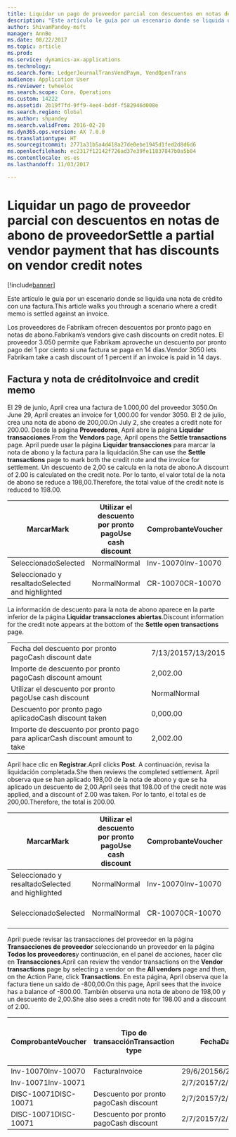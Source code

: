 ```yaml
---
title: Liquidar un pago de proveedor parcial con descuentos en notas de abono de proveedor
description: "Este artículo le guía por un escenario donde se liquida una nota de crédito con una factura."
author: ShivamPandey-msft
manager: AnnBe
ms.date: 08/22/2017
ms.topic: article
ms.prod: 
ms.service: dynamics-ax-applications
ms.technology: 
ms.search.form: LedgerJournalTransVendPaym, VendOpenTrans
audience: Application User
ms.reviewer: twheeloc
ms.search.scope: Core, Operations
ms.custom: 14222
ms.assetid: 2b19f7fd-9ff9-4ee4-bddf-f582946d008e
ms.search.region: Global
ms.author: shpandey
ms.search.validFrom: 2016-02-28
ms.dyn365.ops.version: AX 7.0.0
ms.translationtype: HT
ms.sourcegitcommit: 2771a31b5a4d418a27de0ebe1945d1fed2d8d6d6
ms.openlocfilehash: ec2317f12142f726ad37e39fe11837847b0a5b04
ms.contentlocale: es-es
ms.lasthandoff: 11/03/2017

---
```


# <a name="settle-a-partial-vendor-payment-that-has-discounts-on-vendor-credit-notes"></a><span data-ttu-id="e0c09-103">Liquidar un pago de proveedor parcial con descuentos en notas de abono de proveedor</span><span class="sxs-lookup"><span data-stu-id="e0c09-103">Settle a partial vendor payment that has discounts on vendor credit notes</span></span>

[!include[banner](../includes/banner.md)]


<span data-ttu-id="e0c09-104">Este artículo le guía por un escenario donde se liquida una nota de crédito con una factura.</span><span class="sxs-lookup"><span data-stu-id="e0c09-104">This article walks you through a scenario where a credit memo is settled against an invoice.</span></span>

<span data-ttu-id="e0c09-105">Los proveedores de Fabrikam ofrecen descuentos por pronto pago en notas de abono.</span><span class="sxs-lookup"><span data-stu-id="e0c09-105">Fabrikam’s vendors give cash discounts on credit notes.</span></span> <span data-ttu-id="e0c09-106">El proveedor 3.050 permite que Fabrikam aproveche un descuento por pronto pago del 1 por ciento si una factura se paga en 14 días.</span><span class="sxs-lookup"><span data-stu-id="e0c09-106">Vendor 3050 lets Fabrikam take a cash discount of 1 percent if an invoice is paid in 14 days.</span></span>

## <a name="invoice-and-credit-memo"></a><span data-ttu-id="e0c09-107">Factura y nota de crédito</span><span class="sxs-lookup"><span data-stu-id="e0c09-107">Invoice and credit memo</span></span>
<span data-ttu-id="e0c09-108">El 29 de junio, April crea una factura de 1.000,00 del proveedor 3050.</span><span class="sxs-lookup"><span data-stu-id="e0c09-108">On June 29, April creates an invoice for 1,000.00 for vendor 3050.</span></span> <span data-ttu-id="e0c09-109">El 2 de julio, crea una nota de abono de 200,00.</span><span class="sxs-lookup"><span data-stu-id="e0c09-109">On July 2, she creates a credit note for 200.00.</span></span> <span data-ttu-id="e0c09-110">Desde la página **Proveedores**, April abre la página **Liquidar transacciones**.</span><span class="sxs-lookup"><span data-stu-id="e0c09-110">From the **Vendors** page, April opens the **Settle transactions** page.</span></span> <span data-ttu-id="e0c09-111">April puede usar la página **Liquidar transacciones** para marcar la nota de abono y la factura para la liquidación.</span><span class="sxs-lookup"><span data-stu-id="e0c09-111">She can use the **Settle transactions** page to mark both the credit note and the invoice for settlement.</span></span> <span data-ttu-id="e0c09-112">Un descuento de 2,00 se calcula en la nota de abono.</span><span class="sxs-lookup"><span data-stu-id="e0c09-112">A discount of 2.00 is calculated on the credit note.</span></span> <span data-ttu-id="e0c09-113">Por lo tanto, el valor total de la nota de abono se reduce a 198,00.</span><span class="sxs-lookup"><span data-stu-id="e0c09-113">Therefore, the total value of the credit note is reduced to 198.00.</span></span>

| <span data-ttu-id="e0c09-114">Marcar</span><span class="sxs-lookup"><span data-stu-id="e0c09-114">Mark</span></span>                     | <span data-ttu-id="e0c09-115">Utilizar el descuento por pronto pago</span><span class="sxs-lookup"><span data-stu-id="e0c09-115">Use cash discount</span></span> | <span data-ttu-id="e0c09-116">Comprobante</span><span class="sxs-lookup"><span data-stu-id="e0c09-116">Voucher</span></span>   | <span data-ttu-id="e0c09-117">Cuenta</span><span class="sxs-lookup"><span data-stu-id="e0c09-117">Account</span></span> | <span data-ttu-id="e0c09-118">Fecha</span><span class="sxs-lookup"><span data-stu-id="e0c09-118">Date</span></span>      | <span data-ttu-id="e0c09-119">Fecha de vencimiento</span><span class="sxs-lookup"><span data-stu-id="e0c09-119">Due date</span></span>  | <span data-ttu-id="e0c09-120">Factura</span><span class="sxs-lookup"><span data-stu-id="e0c09-120">Invoice</span></span> | <span data-ttu-id="e0c09-121">Importe en divisa de la transacción</span><span class="sxs-lookup"><span data-stu-id="e0c09-121">Amount in transaction currency</span></span> | <span data-ttu-id="e0c09-122">Divisa</span><span class="sxs-lookup"><span data-stu-id="e0c09-122">Currency</span></span> | <span data-ttu-id="e0c09-123">Importe para liquidar</span><span class="sxs-lookup"><span data-stu-id="e0c09-123">Amount to settle</span></span> |
|--------------------------|-------------------|-----------|---------|-----------|-----------|---------|--------------------------------|----------|------------------|
| <span data-ttu-id="e0c09-124">Seleccionado</span><span class="sxs-lookup"><span data-stu-id="e0c09-124">Selected</span></span>                 | <span data-ttu-id="e0c09-125">Normal</span><span class="sxs-lookup"><span data-stu-id="e0c09-125">Normal</span></span>            | <span data-ttu-id="e0c09-126">Inv-10070</span><span class="sxs-lookup"><span data-stu-id="e0c09-126">Inv-10070</span></span> | <span data-ttu-id="e0c09-127">3050</span><span class="sxs-lookup"><span data-stu-id="e0c09-127">3050</span></span>    | <span data-ttu-id="e0c09-128">29/6/2015</span><span class="sxs-lookup"><span data-stu-id="e0c09-128">6/29/2015</span></span> | <span data-ttu-id="e0c09-129">29/7/2015</span><span class="sxs-lookup"><span data-stu-id="e0c09-129">7/29/2015</span></span> | <span data-ttu-id="e0c09-130">10070</span><span class="sxs-lookup"><span data-stu-id="e0c09-130">10070</span></span>   | <span data-ttu-id="e0c09-131">-1.000,00</span><span class="sxs-lookup"><span data-stu-id="e0c09-131">-1,000.00</span></span>                      | <span data-ttu-id="e0c09-132">USD</span><span class="sxs-lookup"><span data-stu-id="e0c09-132">USD</span></span>      | <span data-ttu-id="e0c09-133">-990,00</span><span class="sxs-lookup"><span data-stu-id="e0c09-133">-990.00</span></span>          |
| <span data-ttu-id="e0c09-134">Seleccionado y resaltado</span><span class="sxs-lookup"><span data-stu-id="e0c09-134">Selected and highlighted</span></span> | <span data-ttu-id="e0c09-135">Normal</span><span class="sxs-lookup"><span data-stu-id="e0c09-135">Normal</span></span>            | <span data-ttu-id="e0c09-136">CR-10070</span><span class="sxs-lookup"><span data-stu-id="e0c09-136">CR-10070</span></span>  | <span data-ttu-id="e0c09-137">3050</span><span class="sxs-lookup"><span data-stu-id="e0c09-137">3050</span></span>    | <span data-ttu-id="e0c09-138">2/7/2015</span><span class="sxs-lookup"><span data-stu-id="e0c09-138">7/2/2015</span></span>  | <span data-ttu-id="e0c09-139">29/7/2015</span><span class="sxs-lookup"><span data-stu-id="e0c09-139">7/29/2015</span></span> |         | <span data-ttu-id="e0c09-140">200,00</span><span class="sxs-lookup"><span data-stu-id="e0c09-140">200.00</span></span>                         | <span data-ttu-id="e0c09-141">USD</span><span class="sxs-lookup"><span data-stu-id="e0c09-141">USD</span></span>      | <span data-ttu-id="e0c09-142">198,00</span><span class="sxs-lookup"><span data-stu-id="e0c09-142">198.00</span></span>           |

<span data-ttu-id="e0c09-143">La información de descuento para la nota de abono aparece en la parte inferior de la página **Liquidar transacciones abiertas**.</span><span class="sxs-lookup"><span data-stu-id="e0c09-143">Discount information for the credit note appears at the bottom of the **Settle open transactions** page.</span></span>

|                              |           |
|------------------------------|-----------|
| <span data-ttu-id="e0c09-144">Fecha del descuento por pronto pago</span><span class="sxs-lookup"><span data-stu-id="e0c09-144">Cash discount date</span></span>           | <span data-ttu-id="e0c09-145">7/13/2015</span><span class="sxs-lookup"><span data-stu-id="e0c09-145">7/13/2015</span></span> |
| <span data-ttu-id="e0c09-146">Importe de descuento por pronto pago</span><span class="sxs-lookup"><span data-stu-id="e0c09-146">Cash discount amount</span></span>         | <span data-ttu-id="e0c09-147">2,00</span><span class="sxs-lookup"><span data-stu-id="e0c09-147">2.00</span></span>      |
| <span data-ttu-id="e0c09-148">Utilizar el descuento por pronto pago</span><span class="sxs-lookup"><span data-stu-id="e0c09-148">Use cash discount</span></span>            | <span data-ttu-id="e0c09-149">Normal</span><span class="sxs-lookup"><span data-stu-id="e0c09-149">Normal</span></span>    |
| <span data-ttu-id="e0c09-150">Descuento por pronto pago aplicado</span><span class="sxs-lookup"><span data-stu-id="e0c09-150">Cash discount taken</span></span>          | <span data-ttu-id="e0c09-151">0,00</span><span class="sxs-lookup"><span data-stu-id="e0c09-151">0.00</span></span>      |
| <span data-ttu-id="e0c09-152">Importe de descuento por pronto pago para aplicar</span><span class="sxs-lookup"><span data-stu-id="e0c09-152">Cash discount amount to take</span></span> | <span data-ttu-id="e0c09-153">2,00</span><span class="sxs-lookup"><span data-stu-id="e0c09-153">2.00</span></span>      |

<span data-ttu-id="e0c09-154">April hace clic en **Registrar**.</span><span class="sxs-lookup"><span data-stu-id="e0c09-154">April clicks **Post**.</span></span> <span data-ttu-id="e0c09-155">A continuación, revisa la liquidación completada.</span><span class="sxs-lookup"><span data-stu-id="e0c09-155">She then reviews the completed settlement.</span></span> <span data-ttu-id="e0c09-156">April observa que se han aplicado 198,00 de la nota de abono y que se ha aplicado un descuento de 2,00.</span><span class="sxs-lookup"><span data-stu-id="e0c09-156">April sees that 198.00 of the credit note was applied, and a discount of 2.00 was taken.</span></span> <span data-ttu-id="e0c09-157">Por lo tanto, el total es de 200,00.</span><span class="sxs-lookup"><span data-stu-id="e0c09-157">Therefore, the total is 200.00.</span></span>

| <span data-ttu-id="e0c09-158">Marcar</span><span class="sxs-lookup"><span data-stu-id="e0c09-158">Mark</span></span>                     | <span data-ttu-id="e0c09-159">Utilizar el descuento por pronto pago</span><span class="sxs-lookup"><span data-stu-id="e0c09-159">Use cash discount</span></span> | <span data-ttu-id="e0c09-160">Comprobante</span><span class="sxs-lookup"><span data-stu-id="e0c09-160">Voucher</span></span>   | <span data-ttu-id="e0c09-161">Cuenta</span><span class="sxs-lookup"><span data-stu-id="e0c09-161">Account</span></span> | <span data-ttu-id="e0c09-162">Fecha</span><span class="sxs-lookup"><span data-stu-id="e0c09-162">Date</span></span>      | <span data-ttu-id="e0c09-163">Fecha de vencimiento</span><span class="sxs-lookup"><span data-stu-id="e0c09-163">Due date</span></span>  | <span data-ttu-id="e0c09-164">Factura</span><span class="sxs-lookup"><span data-stu-id="e0c09-164">Invoice</span></span>  | <span data-ttu-id="e0c09-165">Importe en divisa de la transacción</span><span class="sxs-lookup"><span data-stu-id="e0c09-165">Amount in transaction currency</span></span> | <span data-ttu-id="e0c09-166">Divisa</span><span class="sxs-lookup"><span data-stu-id="e0c09-166">Currency</span></span> | <span data-ttu-id="e0c09-167">Importe para liquidar</span><span class="sxs-lookup"><span data-stu-id="e0c09-167">Amount to settle</span></span> |
|--------------------------|-------------------|-----------|---------|-----------|-----------|----------|--------------------------------|----------|------------------|
| <span data-ttu-id="e0c09-168">Seleccionado y resaltado</span><span class="sxs-lookup"><span data-stu-id="e0c09-168">Selected and highlighted</span></span> | <span data-ttu-id="e0c09-169">Normal</span><span class="sxs-lookup"><span data-stu-id="e0c09-169">Normal</span></span>            | <span data-ttu-id="e0c09-170">Inv-10070</span><span class="sxs-lookup"><span data-stu-id="e0c09-170">Inv-10070</span></span> | <span data-ttu-id="e0c09-171">3050</span><span class="sxs-lookup"><span data-stu-id="e0c09-171">3050</span></span>    | <span data-ttu-id="e0c09-172">29/6/2015</span><span class="sxs-lookup"><span data-stu-id="e0c09-172">6/29/2015</span></span> | <span data-ttu-id="e0c09-173">29/7/2015</span><span class="sxs-lookup"><span data-stu-id="e0c09-173">7/29/2015</span></span> | <span data-ttu-id="e0c09-174">10070</span><span class="sxs-lookup"><span data-stu-id="e0c09-174">10070</span></span>    | <span data-ttu-id="e0c09-175">-1.000,00</span><span class="sxs-lookup"><span data-stu-id="e0c09-175">-1,000.00</span></span>                      | <span data-ttu-id="e0c09-176">USD</span><span class="sxs-lookup"><span data-stu-id="e0c09-176">USD</span></span>      | <span data-ttu-id="e0c09-177">-200,00</span><span class="sxs-lookup"><span data-stu-id="e0c09-177">-200.00</span></span>          |
| <span data-ttu-id="e0c09-178">Seleccionado</span><span class="sxs-lookup"><span data-stu-id="e0c09-178">Selected</span></span>                 | <span data-ttu-id="e0c09-179">Normal</span><span class="sxs-lookup"><span data-stu-id="e0c09-179">Normal</span></span>            | <span data-ttu-id="e0c09-180">CR-10070</span><span class="sxs-lookup"><span data-stu-id="e0c09-180">CR-10070</span></span>  | <span data-ttu-id="e0c09-181">3050</span><span class="sxs-lookup"><span data-stu-id="e0c09-181">3050</span></span>    | <span data-ttu-id="e0c09-182">2/7/2015</span><span class="sxs-lookup"><span data-stu-id="e0c09-182">7/2/2015</span></span>  | <span data-ttu-id="e0c09-183">29/7/2015</span><span class="sxs-lookup"><span data-stu-id="e0c09-183">7/29/2015</span></span> | <span data-ttu-id="e0c09-184">CR-10070</span><span class="sxs-lookup"><span data-stu-id="e0c09-184">CR-10070</span></span> | <span data-ttu-id="e0c09-185">200,00</span><span class="sxs-lookup"><span data-stu-id="e0c09-185">200.00</span></span>                         | <span data-ttu-id="e0c09-186">USD</span><span class="sxs-lookup"><span data-stu-id="e0c09-186">USD</span></span>      | <span data-ttu-id="e0c09-187">198,00</span><span class="sxs-lookup"><span data-stu-id="e0c09-187">198.00</span></span>           |

<span data-ttu-id="e0c09-188">April puede revisar las transacciones del proveedor en la página **Transacciones de proveedor** seleccionando un proveedor en la página **Todos los proveedores**y continuación, en el panel de acciones, hacer clic en **Transacciones**.</span><span class="sxs-lookup"><span data-stu-id="e0c09-188">April can review the vendor transactions on the **Vendor transactions** page by selecting a vendor on the **All vendors** page and then, on the Action Pane, click **Transactions**.</span></span> <span data-ttu-id="e0c09-189">En esta página, April observa que la factura tiene un saldo de -800,00.</span><span class="sxs-lookup"><span data-stu-id="e0c09-189">On this page, April sees that the invoice has a balance of -800.00.</span></span> <span data-ttu-id="e0c09-190">También observa una nota de abono de 198,00 y un descuento de 2,00.</span><span class="sxs-lookup"><span data-stu-id="e0c09-190">She also sees a credit note for 198.00 and a discount of 2.00.</span></span>

| <span data-ttu-id="e0c09-191">Comprobante</span><span class="sxs-lookup"><span data-stu-id="e0c09-191">Voucher</span></span>    | <span data-ttu-id="e0c09-192">Tipo de transacción</span><span class="sxs-lookup"><span data-stu-id="e0c09-192">Transaction type</span></span> | <span data-ttu-id="e0c09-193">Fecha</span><span class="sxs-lookup"><span data-stu-id="e0c09-193">Date</span></span>      | <span data-ttu-id="e0c09-194">Factura</span><span class="sxs-lookup"><span data-stu-id="e0c09-194">Invoice</span></span> | <span data-ttu-id="e0c09-195">Importe en débito en divisa de transacción</span><span class="sxs-lookup"><span data-stu-id="e0c09-195">Amount in transaction currency debit</span></span> | <span data-ttu-id="e0c09-196">Importe en crédito en divisa de transacción</span><span class="sxs-lookup"><span data-stu-id="e0c09-196">Amount in transaction currency credit</span></span> | <span data-ttu-id="e0c09-197">Saldo</span><span class="sxs-lookup"><span data-stu-id="e0c09-197">Balance</span></span> | <span data-ttu-id="e0c09-198">Divisa</span><span class="sxs-lookup"><span data-stu-id="e0c09-198">Currency</span></span> |
|------------|------------------|-----------|---------|--------------------------------------|---------------------------------------|---------|----------|
| <span data-ttu-id="e0c09-199">Inv-10070</span><span class="sxs-lookup"><span data-stu-id="e0c09-199">Inv-10070</span></span>  | <span data-ttu-id="e0c09-200">Factura</span><span class="sxs-lookup"><span data-stu-id="e0c09-200">Invoice</span></span>          | <span data-ttu-id="e0c09-201">29/6/2015</span><span class="sxs-lookup"><span data-stu-id="e0c09-201">6/29/2015</span></span> | <span data-ttu-id="e0c09-202">10070</span><span class="sxs-lookup"><span data-stu-id="e0c09-202">10070</span></span>   |                                      | <span data-ttu-id="e0c09-203">1.000,00</span><span class="sxs-lookup"><span data-stu-id="e0c09-203">1,000.00</span></span>                              | <span data-ttu-id="e0c09-204">-800,00</span><span class="sxs-lookup"><span data-stu-id="e0c09-204">-800.00</span></span> | <span data-ttu-id="e0c09-205">USD</span><span class="sxs-lookup"><span data-stu-id="e0c09-205">USD</span></span>      |
| <span data-ttu-id="e0c09-206">Inv-10071</span><span class="sxs-lookup"><span data-stu-id="e0c09-206">Inv-10071</span></span>  |                  | <span data-ttu-id="e0c09-207">2/7/2015</span><span class="sxs-lookup"><span data-stu-id="e0c09-207">7/2/2015</span></span>  | <span data-ttu-id="e0c09-208">CR10071</span><span class="sxs-lookup"><span data-stu-id="e0c09-208">CR10071</span></span> | <span data-ttu-id="e0c09-209">200,00</span><span class="sxs-lookup"><span data-stu-id="e0c09-209">200.00</span></span>                               |                                       | <span data-ttu-id="e0c09-210">0,00</span><span class="sxs-lookup"><span data-stu-id="e0c09-210">0.00</span></span>    | <span data-ttu-id="e0c09-211">USD</span><span class="sxs-lookup"><span data-stu-id="e0c09-211">USD</span></span>      |
| <span data-ttu-id="e0c09-212">DISC-10071</span><span class="sxs-lookup"><span data-stu-id="e0c09-212">DISC-10071</span></span> |  <span data-ttu-id="e0c09-213">Descuento por pronto pago</span><span class="sxs-lookup"><span data-stu-id="e0c09-213">Cash discount</span></span>   | <span data-ttu-id="e0c09-214">2/7/2015</span><span class="sxs-lookup"><span data-stu-id="e0c09-214">7/2/2015</span></span>  |         | <span data-ttu-id="e0c09-215">2,00</span><span class="sxs-lookup"><span data-stu-id="e0c09-215">2.00</span></span>                                 |                                       | <span data-ttu-id="e0c09-216">0,00</span><span class="sxs-lookup"><span data-stu-id="e0c09-216">0.00</span></span>    | <span data-ttu-id="e0c09-217">USD</span><span class="sxs-lookup"><span data-stu-id="e0c09-217">USD</span></span>      |
| <span data-ttu-id="e0c09-218">DISC-10071</span><span class="sxs-lookup"><span data-stu-id="e0c09-218">DISC-10071</span></span> |  <span data-ttu-id="e0c09-219">Descuento por pronto pago</span><span class="sxs-lookup"><span data-stu-id="e0c09-219">Cash discount</span></span>   | <span data-ttu-id="e0c09-220">2/7/2015</span><span class="sxs-lookup"><span data-stu-id="e0c09-220">7/2/2015</span></span>  |         |                                      | <span data-ttu-id="e0c09-221">2,00</span><span class="sxs-lookup"><span data-stu-id="e0c09-221">2.00</span></span>                                  | <span data-ttu-id="e0c09-222">0,00</span><span class="sxs-lookup"><span data-stu-id="e0c09-222">0.00</span></span>    | <span data-ttu-id="e0c09-223">USD</span><span class="sxs-lookup"><span data-stu-id="e0c09-223">USD</span></span>      |






